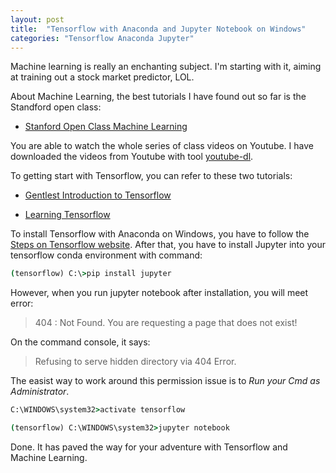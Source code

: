 ```yaml
---
layout: post
title:  "Tensorflow with Anaconda and Jupyter Notebook on Windows"
categories: "Tensorflow Anaconda Jupyter"
---
```


Machine learning is really an enchanting subject. I'm starting with it, aiming at training out a stock market predictor, LOL.

About Machine Learning, the best tutorials I have found out so far is the Standford open class:

* [Stanford Open Class Machine Learning](http://openclassroom.stanford.edu/MainFolder/CoursePage.php?course=MachineLearning)

You are able to watch the whole series of class videos on Youtube. I have downloaded the videos from Youtube with tool [youtube-dl](https://github.com/rg3/youtube-dl).

To getting start with Tensorflow, you can refer to these two tutorials:

* [Gentlest Introduction to Tensorflow](https://medium.com/all-of-us-are-belong-to-machines/the-gentlest-introduction-to-tensorflow-248dc871a224)

* [Learning Tensorflow](http://learningtensorflow.com/index.html)

To install Tensorflow with Anaconda on Windows, you have to follow the [Steps on Tensorflow website](https://www.tensorflow.org/install/install_windows#installing_with_anaconda). After that, you have to install Jupyter into your tensorflow conda environment with command:

```cmd
(tensorflow) C:\>pip install jupyter
```

However, when you run jupyter notebook after installation, you will meet error:

> 404 : Not Found. You are requesting a page that does not exist!

On the command console, it says:

> Refusing to serve hidden directory via 404 Error.

The easist way to work around this permission issue is to *Run your Cmd as Administrator*.

```cmd
C:\WINDOWS\system32>activate tensorflow

(tensorflow) C:\WINDOWS\system32>jupyter notebook
```

Done. It has paved the way for your adventure with Tensorflow and Machine Learning.